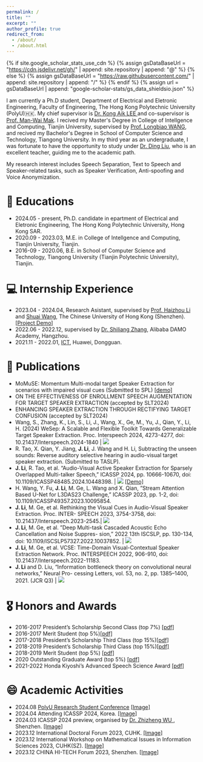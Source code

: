 ```yaml
---
permalink: /
title: ""
excerpt: ""
author_profile: true
redirect_from: 
  - /about/
  - /about.html
---
```


{% if site.google_scholar_stats_use_cdn %}
{% assign gsDataBaseUrl = "https://cdn.jsdelivr.net/gh/" | append: site.repository | append: "@" %}
{% else %}
{% assign gsDataBaseUrl = "https://raw.githubusercontent.com/" | append: site.repository | append: "/" %}
{% endif %}
{% assign url = gsDataBaseUrl | append: "google-scholar-stats/gs_data_shieldsio.json" %}

<span class='anchor' id='about-me'></span>

I am currently a Ph.D student, Department of Electrical and Eletronic Engineering, Faculty of Engineering, The Hong Kong Polytechnic University (PolyU)🇭🇰. My chief supervisor is <a href="https://sites.google.com/view/kongaiklee"> Dr. Kong Aik LEE </a> and co-supervisor is <a href="http://www.eie.polyu.edu.hk/~mwmak/">Prof. Man-Wai Mak</a>. I recived my Master's Degree in College of Intellgence and Computing, Tianjin University, supervised by <a href="https://cic.tju.edu.cn/faculty/wanglongbiao/wang.html">Prof. Longbiao WANG</a>, and recived my Bachelor's Degree in School of Computer Science and Technology, Tiangong University. In my third year as an undergraduate, I was fortunate to have the opportunity to study under <a href='https://scholar.google.com.hk/citations?user=g9oFBgMAAAAJ&hl=zh-CN&oi=sra'>Dr. Ding Liu</a>, who is an excellent teacher, guiding me to the academic path. 

My research interest includes Speech Separation, Text to Speech and Speaker-related tasks, such as Speaker Verification, Anti-spoofing and Voice Anonymization. 


# 📖 Educations
- 2024.05 - present, Ph.D. candidate in epartment of Electrical and Eletronic Engineering,  The Hong Kong Polytechnic University, Hong Kong SAR. 
- 2020.09 - 2023.03, M.E. in College of Intellgence and Computing, Tianjin University, Tianjin. 
- 2016-09 - 2020.06, B.E. in School of Computer Science and Technology, Tiangong University (Tianjin Polytechnic University), Tianjin. 

# 💻 Internship Experience
- 2023.04 - 2024.04, Research Asistant, supervised by <a href="https://sds.cuhk.edu.cn/en/teacher/498">Prof. Haizhou Li</a> and <a href="https://wsstriving.github.io">Shuai Wang</a>, The Chinese University of Hong Kong (Shenzhen). [[Project Demo]](../videos/Junjie_xinyi.mp4)
- 2022.06 - 2022.12, supervised by <a href='https://scholar.google.com/citations?user=BcWMSE4AAAAJ&hl=zh-CN'>Dr. Shiliang Zhang</a>, Alibaba DAMO Academy, Hangzhou.
- 2021.11 - 2022.01, <a href='https://e.huawei.com/cn/products/enterprise-collaboration/ideahub'>ICT</a>, Huawei, Dongguan. 


# 📝 Publications
- MoMuSE: Momentum Multi-modal target Speaker Extraction for scenarios with impaired visual cues (Submitted to SPL) [[demo]](../demo_page/MoMuSE/index.html) 
- ON THE EFFECTIVENESS OF ENROLLMENT SPEECH AUGMENTATION FOR TARGET SPEAKER EXTRACTION (accepted by SLT2024)
- ENHANCING SPEAKER EXTRACTION THROUGH RECTIFYING TARGET CONFUSION (accepted by SLT2024)
- Wang, S., Zhang, K., Lin, S., Li, J., Wang, X., Ge, M., Yu, J., Qian, Y., Li, H. (2024) WeSep: A Scalable and Flexible Toolkit Towards Generalizable Target Speaker Extraction. Proc. Interspeech 2024, 4273-4277, doi: 10.21437/Interspeech.2024-1840  \| [![](https://img.shields.io/github/stars/wenet-e2e/wesep?style=social&label=Code+Stars)](https://github.com/wenet-e2e/wesep)
- R. Tao, X. Qian, Y. Jiang, **J. Li**, J. Wang and H. Li, Subtracting the unseen sounds: Reverse auditory
selective hearing in audio-visual target speaker extraction. (Submitted to TASLP). 
- **J. Li**, R. Tao, et al. “Audio-Visual Active Speaker Extraction for Sparsely Overlapped Multi-talker
Speech,” ICASSP 2024, pp. 10666-10670, doi: 10.1109/ICASSP48485.2024.10448398.  \| [![](https://img.shields.io/github/stars/mrjunjieli/ActiveExtract?style=social&label=Code+Stars)](https://github.com/mrjunjieli/ActiveExtract) [[Demo]](https://activeextract.github.io/) 
- H. Wang, Y. Fu, **J. Li**, M. Ge, L. Wang and X. Qian, ”Stream Attention Based U-Net for L3DAS23
Challenge,” ICASSP 2023, pp. 1-2, doi: 10.1109/ICASSP49357.2023.10095854.
- **J. Li**, M. Ge, et al. Rethinking the Visual Cues in Audio-Visual Speaker Extraction. Proc. INTER-
SPEECH 2023, 3754-3758, doi: 10.21437/Interspeech.2023-2545.\| [![](https://img.shields.io/github/stars/mrjunjieli/DAVSE?style=social&label=Code+Stars)](https://github.com/mrjunjieli/DAVSE)
- **J. Li**, M. Ge, et al. ”Deep Multi-task Cascaded Acoustic Echo Cancellation and Noise Suppres-
sion,” 2022 13th ISCSLP, pp. 130-134, doi: 10.1109/ISCSLP57327.2022.10037852. \| [![](https://img.shields.io/github/stars/mrjunjieli/DMC_AEC?style=social&label=Code+Stars)](https://github.com/mrjunjieli/DMC_AEC)
- **J. Li**, M. Ge, et al. VCSE: Time-Domain Visual-Contextual Speaker Extraction Network. Proc.
INTERSPEECH 2022, 906-910, doi: 10.21437/Interspeech.2022-11183.
- **J. Li** and D. Liu, “Information bottleneck theory on convolutional neural networks,” Neural Pro-
cessing Letters, vol. 53, no. 2, pp. 1385–1400, 2021. (JCR Q3) \| [![](https://img.shields.io/github/stars/mrjunjieli/IB_ON_CNN?style=social&label=Code+Stars)](https://github.com/mrjunjieli/IB_ON_CNN)

# 🎖 Honors and Awards
- 2016-2017 President’s Scholarship Second Class (top 7%) [[pdf]](../pdf/Award_Scholarship_2nd.pdf)
- 2016-2017 Merit Student (top 5%)[[pdf]](../pdf/Award_MeritStudent_.pdf)
- 2017-2018 President’s Scholarship Third Class (top 15%)[[pdf]](../pdf/Award_Scholarship_3nd_.pdf)
- 2018-2019 President’s Scholarship Third Class (top 15%)[[pdf]](../pdf/Award_Scholarship_3nd.pdf)
- 2018-2019 Merit Student (top 5%) [[pdf]](../pdf/Award_MeritStudent.pdf)
- 2020 Outstanding Graduate Award (top 5%) [[pdf]](../pdf/Award_Outstanding_Graduate_Award.pdf)
- 2021-2022 Honda Kiyoshi’s Advanced Speech Science Award [[pdf]](../pdf/hongda.pdf)

# 😄 Academic Activities 
- 2024.08 [PolyU Research Student Conference](https://events.polyu.edu.hk/prsc2024/home) [[Image]](../images/PRSC/index.html)
- 2024.04 Attending ICASSP 2024, Korea. [[Image]](../images/icassp2024/index.html)
- 2024.03 ICASSP 2024 preview, organised by <a href='https://sds.cuhk.edu.cn/en/teacher/641'>Dr. Zhizheng WU </a>, Shenzhen. [[Image]](../images/icassp2024_preview/index.html)
- 2023.12 International Doctoral Forum 2023, CUHK. [[Image]](../images/CUHK2023/index.html)
- 2023.12 International Workshop on Mathematical Issues in Information Sciences 2023, CUHK(SZ). [[Image]](../images/MIIS2023/index.html)
- 2023.12 CHINA HI-TECH Forum 2023, Shenzhen. [[Image]](../images/HITECH2023/index.html)



<!-- 
# 🔥 News
- *2022.02*: &nbsp;🎉🎉 Lorem ipsum dolor sit amet, consectetur adipiscing elit. Vivamus ornare aliquet ipsum, ac tempus justo dapibus sit amet. 
- *2022.02*: &nbsp;🎉🎉 Lorem ipsum dolor sit amet, consectetur adipiscing elit. Vivamus ornare aliquet ipsum, ac tempus justo dapibus sit amet. 

# 📝 Publications 

<div class='paper-box'><div class='paper-box-image'><div><div class="badge">CVPR 2016</div><img src='images/500x300.png' alt="sym" width="100%"></div></div>
<div class='paper-box-text' markdown="1">

[Deep Residual Learning for Image Recognition](https://openaccess.thecvf.com/content_cvpr_2016/papers/He_Deep_Residual_Learning_CVPR_2016_paper.pdf)

**Kaiming He**, Xiangyu Zhang, Shaoqing Ren, Jian Sun

[**Project**](https://scholar.google.com/citations?view_op=view_citation&hl=zh-CN&user=DhtAFkwAAAAJ&citation_for_view=DhtAFkwAAAAJ:ALROH1vI_8AC) <strong><span class='show_paper_citations' data='DhtAFkwAAAAJ:ALROH1vI_8AC'></span></strong>
- Lorem ipsum dolor sit amet, consectetur adipiscing elit. Vivamus ornare aliquet ipsum, ac tempus justo dapibus sit amet. 
</div>
</div>

- [Lorem ipsum dolor sit amet, consectetur adipiscing elit. Vivamus ornare aliquet ipsum, ac tempus justo dapibus sit amet](https://github.com), A, B, C, **CVPR 2020**

# 🎖 Honors and Awards
- *2021.10* Lorem ipsum dolor sit amet, consectetur adipiscing elit. Vivamus ornare aliquet ipsum, ac tempus justo dapibus sit amet. 
- *2021.09* Lorem ipsum dolor sit amet, consectetur adipiscing elit. Vivamus ornare aliquet ipsum, ac tempus justo dapibus sit amet. 

# 📖 Educations
- *2019.06 - 2022.04 (now)*, Lorem ipsum dolor sit amet, consectetur adipiscing elit. Vivamus ornare aliquet ipsum, ac tempus justo dapibus sit amet. 
- *2015.09 - 2019.06*, Lorem ipsum dolor sit amet, consectetur adipiscing elit. Vivamus ornare aliquet ipsum, ac tempus justo dapibus sit amet. 

# 💬 Invited Talks
- *2021.06*, Lorem ipsum dolor sit amet, consectetur adipiscing elit. Vivamus ornare aliquet ipsum, ac tempus justo dapibus sit amet. 
- *2021.03*, Lorem ipsum dolor sit amet, consectetur adipiscing elit. Vivamus ornare aliquet ipsum, ac tempus justo dapibus sit amet.  \| [\[video\]](https://github.com/)

# 💻 Internships
- *2019.05 - 2020.02*, [Lorem](https://github.com/), China. -->